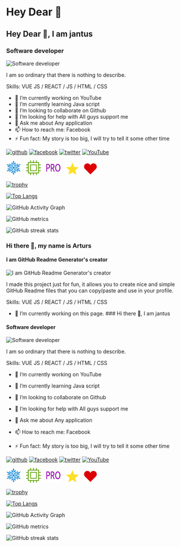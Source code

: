 


# Hey Dear 👋
## Hey Dear 👋, I am jantus
### Software developer 
![Software developer ](https://www.facebook.com/Mr.Jantuss143king)

I am so ordinary that there is nothing to describe.

Skills: VUE JS / REACT / JS / HTML / CSS

- 🔭 I’m currently working on YouTube  
- 🌱 I’m currently learning Java script  
- 👯 I’m looking to collaborate on Github 
- 🤔 I’m looking for help with All guys support me  
- 💬 Ask me about Any application  
- 📫 How to reach me: Facebook  
- ⚡ Fun fact: My story is too big, I will try to tell it some other time 


[<img src='https://cdn.jsdelivr.net/npm/simple-icons@3.0.1/icons/github.svg' alt='github' height='40'>](https://github.com/https://github.com/Jantus143star)  [<img src='https://cdn.jsdelivr.net/npm/simple-icons@3.0.1/icons/facebook.svg' alt='facebook' height='40'>](https://www.facebook.com/https://www.facebook.com/Mr.Jantuss143king)  [<img src='https://cdn.jsdelivr.net/npm/simple-icons@3.0.1/icons/twitter.svg' alt='twitter' height='40'>](https://twitter.com/https://mobile.twitter.com/bdjantus143)  [<img src='https://cdn.jsdelivr.net/npm/simple-icons@3.0.1/icons/youtube.svg' alt='YouTube' height='40'>](https://www.youtube.com/channel/https://www.youtube.com/@bdjantus)  

<a href='https://archiveprogram.github.com/'><img src='https://raw.githubusercontent.com/acervenky/animated-github-badges/master/assets/acbadge.gif' width='40' height='40'></a> <a href='https://docs.github.com/en/developers'><img src='https://raw.githubusercontent.com/acervenky/animated-github-badges/master/assets/devbadge.gif' width='40' height='40'></a> <a href='https://github.com/pricing'><img src='https://raw.githubusercontent.com/acervenky/animated-github-badges/master/assets/pro.gif' width='40' height='40'></a> <a href='https://stars.github.com/'><img src='https://raw.githubusercontent.com/acervenky/animated-github-badges/master/assets/starbadge.gif' width='35' height='35'></a> <a href='https://docs.github.com/en/github/supporting-the-open-source-community-with-github-sponsors'><img src='https://raw.githubusercontent.com/acervenky/animated-github-badges/master/assets/sponsorbadge.gif' width='35' height='35'></a> 

[![trophy](https://github-profile-trophy.vercel.app/?username=https://github.com/Jantus143star)](https://github.com/ryo-ma/github-profile-trophy)

[![Top Langs](https://github-readme-stats.vercel.app/api/top-langs/?username=https://github.com/Jantus143star)](https://github.com/anuraghazra/github-readme-stats)

![GitHub Activity Graph](https://activity-graph.herokuapp.com/graph?username=https://github.com/Jantus143star)  

![GitHub metrics](https://metrics.lecoq.io/https://github.com/Jantus143star)  

![GitHub streak stats](https://github-readme-streak-stats.herokuapp.com/?user=https://github.com/Jantus143star)  

### Hi there 👋, my name is Arturs

#### I am GitHub Readme Generator's creator

![I am GitHub Readme Generator's creator](https://arturssmirnovs.github.io/github-profile-readme-generator/images/banner.png)

I made this project just for fun, it allows you to create nice and simple GitHub Readme files that you can copy/paste and use in your profile.

Skills: VUE JS / REACT / JS / HTML / CSS

- 🔭 I’m currently working on this page. ### Hi there 👋, I am jantus

#### Software developer 

![Software developer ](https://www.facebook.com/Mr.Jantuss143king)

I am so ordinary that there is nothing to describe.

Skills: VUE JS / REACT / JS / HTML / CSS

- 🔭 I’m currently working on YouTube  

- 🌱 I’m currently learning Java script  

- 👯 I’m looking to collaborate on Github 

- 🤔 I’m looking for help with All guys support me  

- 💬 Ask me about Any application  

- 📫 How to reach me: Facebook  

- ⚡ Fun fact: My story is too big, I will try to tell it some other time 

[<img src='https://cdn.jsdelivr.net/npm/simple-icons@3.0.1/icons/github.svg' alt='github' height='40'>](https://github.com/https://github.com/Jantus143star)  [<img src='https://cdn.jsdelivr.net/npm/simple-icons@3.0.1/icons/facebook.svg' alt='facebook' height='40'>](https://www.facebook.com/https://www.facebook.com/Mr.Jantuss143king)  [<img src='https://cdn.jsdelivr.net/npm/simple-icons@3.0.1/icons/twitter.svg' alt='twitter' height='40'>](https://twitter.com/https://mobile.twitter.com/bdjantus143)  [<img src='https://cdn.jsdelivr.net/npm/simple-icons@3.0.1/icons/youtube.svg' alt='YouTube' height='40'>](https://www.youtube.com/channel/https://www.youtube.com/@bdjantus)  

<a href='https://archiveprogram.github.com/'><img src='https://raw.githubusercontent.com/acervenky/animated-github-badges/master/assets/acbadge.gif' width='40' height='40'></a> <a href='https://docs.github.com/en/developers'><img src='https://raw.githubusercontent.com/acervenky/animated-github-badges/master/assets/devbadge.gif' width='40' height='40'></a> <a href='https://github.com/pricing'><img src='https://raw.githubusercontent.com/acervenky/animated-github-badges/master/assets/pro.gif' width='40' height='40'></a> <a href='https://stars.github.com/'><img src='https://raw.githubusercontent.com/acervenky/animated-github-badges/master/assets/starbadge.gif' width='35' height='35'></a> <a href='https://docs.github.com/en/github/supporting-the-open-source-community-with-github-sponsors'><img src='https://raw.githubusercontent.com/acervenky/animated-github-badges/master/assets/sponsorbadge.gif' width='35' height='35'></a> 

[![trophy](https://github-profile-trophy.vercel.app/?username=https://github.com/Jantus143star)](https://github.com/ryo-ma/github-profile-trophy)

[![Top Langs](https://github-readme-stats.vercel.app/api/top-langs/?username=https://github.com/Jantus143star)](https://github.com/anuraghazra/github-readme-stats)

![GitHub Activity Graph](https://activity-graph.herokuapp.com/graph?username=https://github.com/Jantus143star)  

![GitHub metrics](https://metrics.lecoq.io/https://github.com/Jantus143star)  

![GitHub streak stats](https://github-readme-streak-stats.herokuapp.com/?user=https://github.com/Jantus143star) 
